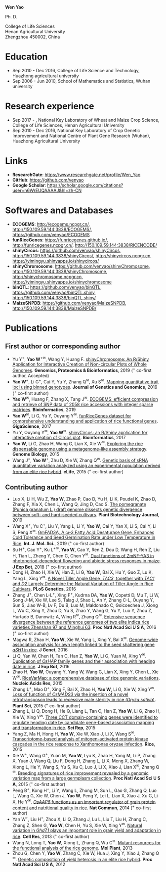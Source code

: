 
**Wen Yao**  

Ph. D.  

College of Life Sciences  
Henan Agricultural University  
Zhengzhou 450002, China  

# Education  
- Sep 2010 - Dec 2016, College of Life Science and Technology, Huazhong agricultural university  
- Sep 2006 - Jun 2010, School of Mathematics and Statistics, Wuhan university  

# Research experience  
- Sep 2017 - , National Key Laboratory of Wheat and Maize Crop Science, College of Life Sciences, Henan Agricultural University  
- Sep 2010 - Dec 2016, National Key Laboratory of Crop Genetic Improvement and National Centre of Plant Gene Research (Wuhan), Huazhong Agricultural University  

# Links  
- **ResearchGate**: <a href="https://www.researchgate.net/profile/Wen_Yao" target="_blank">https://www.researchgate.net/profile/Wen_Yao</a>  
- **GitHub**: <a href="https://github.com/venyao" target="_blank">https://github.com/venyao</a>  
- **Google Scholar**: <a href="https://scholar.google.com/citations?user=n6WrEUQAAAAJ&hl=zh-CN" target="_blank">https://scholar.google.com/citations?user=n6WrEUQAAAAJ&hl=zh-CN</a>  

# Softwares and Databases  
- **ECOGEMS**: <a href="http://ecogems.ncpgr.cn/" target="_blank">http://ecogems.ncpgr.cn/</a>, <a href="http://150.109.59.144:3838/ECOGEMS/" target="_blank">http://150.109.59.144:3838/ECOGEMS/</a>, <a href="https://github.com/venyao/ECOGEMS" target="_blank">https://github.com/venyao/ECOGEMS</a>  
- **funRiceGenes**: <a href="https://funricegenes.github.io/" target="_blank">https://funricegenes.github.io/</a>, <a href="http://funricegenes.ncpgr.cn/" target="_blank">http://funricegenes.ncpgr.cn/</a>, <a href="http://150.109.59.144:3838/RICENCODE/" target="_blank">http://150.109.59.144:3838/RICENCODE/</a>  
- **shinyCircos**: <a href="https://github.com/venyao/shinyCircos" target="_blank">https://github.com/venyao/shinyCircos</a>, <a href="http://150.109.59.144:3838/shinyCircos/" target="_blank">http://150.109.59.144:3838/shinyCircos/</a>, <a href="http://shinycircos.ncpgr.cn/" target="_blank">http://shinycircos.ncpgr.cn</a>, <a href="https://yimingyu.shinyapps.io/shinycircos/" target="_blank">https://yimingyu.shinyapps.io/shinycircos/</a>  
- **shinyChromosome**: <a href="https://github.com/venyao/shinyChromosome" target="_blank">https://github.com/venyao/shinyChromosome</a>, <a href="http://150.109.59.144:3838/shinyChromosome/" target="_blank">http://150.109.59.144:3838/shinyChromosome</a>, <a href="http://shinychromosome.ncpgr.cn/" target="_blank">http://shinychromosome.ncpgr.cn</a>, <a href="https://yimingyu.shinyapps.io/shinychromosome/" target="_blank">https://yimingyu.shinyapps.io/shinychromosome</a>  
- **binQTL**: <a href="https://github.com/venyao/binQTL" target="_blank">https://github.com/venyao/binQTL</a>, <a href="https://github.com/venyao/binQTL.shiny" target="_blank">https://github.com/venyao/binQTL.shiny</a>, <a href="http://150.109.59.144:3838/binQTL.shiny/" target="_blank">http://150.109.59.144:3838/binQTL.shiny/</a>  
- **MaizeSNPDB**: <a href="https://github.com/venyao/MaizeSNPDB" target="_blank">https://github.com/venyao/MaizeSNPDB</a>, <a href="http://150.109.59.144:3838/MaizeSNPDB/" target="_blank">http://150.109.59.144:3838/MaizeSNPDB/</a>  

# Publications  
## First author or corresponding author  
- Yu Y<sup>+</sup>, **Yao W**<sup>+</sup><sup>✉</sup>, Wang Y, Huang F. <a href="" target="_blank">shinyChromosome: An R/Shiny Application for Interactive Creation of Non-circular Plots of Whole Genomes</a>. **Genomics, Proteomics & Bioinformatics**, 2019 (<sup>+</sup> co-first author, Accepted)  
- **Yao W**<sup>+</sup>, Li G<sup>+</sup>, Cui Y, Yu Y, Zhang Q<sup>✉</sup>, Xu S<sup>✉</sup>. <a href="https://www.sciencedirect.com/science/article/pii/S167385271930116X" target="_blank">Mapping quantitative trait loci using binned genotypes</a>. **Journal of Genetics and Genomics**, 2019 (<sup>+</sup> co-first author)  
- **Yao W**<sup>✉</sup>, Huang F, Zhang X, Tang J<sup>✉</sup>. <a href="https://doi.org/10.1093/bioinformatics/btz186" target="_blank">ECOGEMS: efficient compression and retrieve of SNP data of 2058 rice accessions with integer sparse matrices</a>. **Bioinformatics**, 2019  
- **Yao W**<sup>✉</sup>, Li G, Yu Y, Ouyang Y<sup>✉</sup>. <a href="https://academic.oup.com/gigascience/article/7/1/gix119/4689117" target="_blank">funRiceGenes dataset for comprehensive understanding and application of rice functional genes</a>. **GigaScience**, 2017  
- Yu Y, Ouyang Y<sup>✉</sup>, **Yao W**<sup>✉</sup>. <a href="https://doi.org/10.1093/bioinformatics/btx763" target="_blank">shinyCircos: an R/Shiny application for interactive creation of Circos plot</a>. **Bioinformatics**, 2017  
- **Yao W**, Li G, Zhao H, Wang G, Lian X, Xie W<sup>✉</sup>. <a href="https://genomebiology.biomedcentral.com/articles/10.1186/s13059-015-0757-3" target="_blank">Exploring the rice dispensable genome using a metagenome-like assembly strategy</a>. **Genome Biology**, 2015  
- Wang J<sup>+</sup>, **Yao W**<sup>+</sup>, Zhu D, Xie W, Zhang Q<sup>✉</sup>. <a href="https://elifesciences.org/articles/03913" target="_blank">Genetic basis of sRNA quantitative variation analyzed using an experimental population derived from an elite rice hybrid</a>. **eLife**, 2015 (<sup>+</sup> co-first author)  

## Contributing author  
- Luo X, Li H, Wu Z, **Yao W**, Zhao P, Cao D, Yu H, Li K, Poudel K, Zhao D, Zhang F, Xia X, Chen L, Wang Q, Jing D, Cao S. <a href="https://doi.org/10.1111/pbi.13260" target="_blank">The pomegranate (Punica granatum L.) draft genome dissects genetic divergence between soft- and hard-seeded cultivars</a>. **Plant Biotechnology Journal**, 2019  
- Wang X<sup>+</sup>, Yu C<sup>+</sup>, Liu Y, Yang L, Li Y, **Yao W**, Cai Y, Yan X, Li S, Cai Y, Li S, Peng X<sup>✉</sup>. <a href="https://www.mdpi.com/1422-0067/20/15/3796/htm" target="_blank">GmFAD3A, A ω-3 Fatty Acid Desaturase Gene, Enhances Cold Tolerance and Seed Germination Rate under Low Temperature in Rice</a>. **Int. J. Mol. Sci.**, 2019 (<sup>+</sup> co-first author)  
- Su H<sup>+</sup>, Cao Y<sup>+</sup>, Ku L<sup>+</sup><sup>✉</sup>, **Yao W**, Cao Y, Ren Z, Dou D, Wang H, Ren Z, Liu H, Tian L, Zheng Y, Chen C, Chen Y<sup>✉</sup>. <a href="https://doi.org/10.1093/jxb/ery299" target="_blank">Dual functions of ZmNF-YA3 in photoperiod-dependent flowering and abiotic stress responses in maize</a>. **J Exp Bot**, 2018 (<sup>+</sup> co-first author)  
- Dong H, Zhao H, Xie W, Han Z, Li G, **Yao W**, Bai X, Hu Y, Guo Z, Lu K, Yang L, Xing Y<sup>✉</sup>. <a href="http://journals.plos.org/plosgenetics/article?id=10.1371/journal.pgen.1006412" target="_blank">A Novel Tiller Angle Gene, *TAC3*, together with *TAC1* and *D2* Largely Determine the Natural Variation of Tiller Angle in Rice Cultivars</a>. **PLoS Genetics**, 2016  
- Zhang J<sup>+</sup>, Chen L-L<sup>+</sup>, Xing F<sup>+</sup>, Kudrna DA, **Yao W**, Copetti D, Mu T, Li W, Song J-M, Xie W, Lee S, Talag J, Shao L, An Y, Zhang C-L, Ouyang Y, Sun S, Jiao W-B, Lv F, Du B, Luo M, Maldonado C, Goicoechea J, Xiong L, Wu C, Xing Y, Zhou D, Yu S, Zhao Y, Wang G, Yu Y, Luo Y, Zhou Z, Hurtado B, Danowitz A, Wing R<sup>✉</sup>, Zhang Q<sup>✉</sup>. <a href="http://www.pnas.org/content/113/35/E5163.full" target="_blank">Extensive sequence divergence between the reference genomes of two elite indica rice varieties Zhenshan 97 and Minghui 63</a>. **Proc Natl Acad Sci U S A**, 2016 (<sup>+</sup> co-first author)  
- Magwa R, Zhao H, **Yao W**, Xie W, Yang L, Xing Y, Bai X<sup>✉</sup>. <a href="https://link.springer.com/article/10.1007/s12041-016-0679-1" target="_blank">Genome-wide association analysis for awn length linked to the seed shattering gene *qSH1* in rice</a>. **J Genet**, 2016  
- Li Q, Yan W, Chen H, Tan C, Han Z, **Yao W**, Li G, Yuan M, Xing Y<sup>✉</sup>. <a href="https://doi.org/10.1093/jxb/erv566" target="_blank">Duplication of *OsHAP* family genes and their association with heading date in rice</a>. **J Exp Bot**, 2016  
- Zhao H, **Yao W**, Ouyang Y, Yang W, Wang G, Lian X, Xing Y, Chen L, Xie W<sup>✉</sup>. <a href="https://academic.oup.com/nar/article/43/D1/D1018/2439488/RiceVarMap-a-comprehensive-database-of-rice" target="_blank">RiceVarMap: a comprehensive database of rice genomic variations</a>. **Nucleic Acids Res**, 2015  
- Zhang L<sup>+</sup>, Mao D<sup>+</sup>, Xing F, Bai X, Zhao H, **Yao W**, Li G, Xie W, Xing Y<sup>✉</sup>. <a href="http://www.sciencedirect.com/science/article/pii/S0168945215001739" target="_blank">Loss of function of *OsMADS3* via the insertion of a novel retrotransposon leads to recessive male sterility in rice (*Oryza sativa*)</a>. **Plant Sci**, 2015 (<sup>+</sup> co-first author)  
- Zhang L, Li Q, Dong H, He Q, Liang L, Tan C, Han Z, **Yao W**, Li G, Zhao H, Xie W, Xing Y<sup>✉</sup>. <a href="https://www.nature.com/articles/srep07663" target="_blank">Three CCT domain-containing genes were identified to regulate heading date by candidate gene-based association mapping and transformation in rice</a>. **Sci Rep**, 2015  
- Yang Z, Ma H, Hong H, **Yao W**, Xie W, Xiao J, Li X, Wang S<sup>✉</sup>. <a href="https://thericejournal.springeropen.com/articles/10.1186/s12284-014-0038-x" target="_blank">Transcriptome-based analysis of mitogen-activated protein kinase cascades in the rice response to Xanthomonas oryzae infection</a>. **Rice**, 2015  
- Xie W<sup>+</sup>, Wang G<sup>+</sup>, Yuan M, **Yao W**, Lyu K, Zhao H, Yang M, Li P, Zhang X, Yuan J, Wang Q, Liu F, Dong H, Zhang L, Li X, Meng X, Zhang W, Xiong L, He Y, Wang S, Yu S, Xu C, Luo J, Li X, Xiao J, Lian X<sup>✉</sup>, Zhang Q<sup>✉</sup>. <a href="http://www.pnas.org/content/112/39/E5411.full" target="_blank">Breeding signatures of rice improvement revealed by a genomic variation map from a large germplasm collection</a>. **Proc Natl Acad Sci U S A**, 2015 (<sup>+</sup> co-first author)  
- Peng B<sup>+</sup>, Kong H<sup>+</sup>, Li Y, Wang L, Zhong M, Sun L, Gao G, Zhang Q, Luo L, Wang G, Xie W, Chen J, **Yao W**, Peng Y, Lei L, Lian X, Xiao J, Xu C, Li X, He Y<sup>✉</sup>. <a href="https://www.nature.com/articles/ncomms5847" target="_blank">*OsAAP6* functions as an important regulator of grain protein content and nutritional quality in rice</a>. **Nat Commun**, 2014 (<sup>+</sup> co-first author)  
- Yan W<sup>+</sup>, Liu H<sup>+</sup>, Zhou X, Li Q, Zhang J, Lu L, Liu T, Liu H, Zhang C, Zhang Z, Shen G, **Yao W**, Chen H, Yu S, Xie W, Xing Y<sup>✉</sup>. <a href="http://www.nature.com/cr/journal/v23/n7/full/cr201343a.html" target="_blank">Natural variation in *Ghd7.1* plays an important role in grain yield and adaptation in rice</a>. **Cell Res**, 2013 (<sup>+</sup> co-first author)  
- Wang N, Long T, **Yao W**, Xiong L, Zhang Q, Wu C<sup>✉</sup>. <a href="http://www.sciencedirect.com/science/article/pii/S1674205214600253" target="_blank">Mutant resources for the functional analysis of the rice genome</a>. **Mol Plant**, 2013  
- Zhou G, Chen Y, **Yao W**, Zhang C, Xie W, Hua J, Xing Y, Xiao J, Zhang Q<sup>✉</sup>. <a href="http://www.pnas.org/content/109/39/15847.long" target="_blank">Genetic composition of yield heterosis in an elite rice hybrid</a>. **Proc Natl Acad Sci U S A**, 2012  
